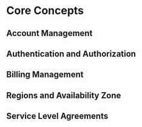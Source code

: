 # Core Concepts

## Account Management

## Authentication and Authorization

## Billing Management

## Regions and Availability Zone

## Service Level Agreements

